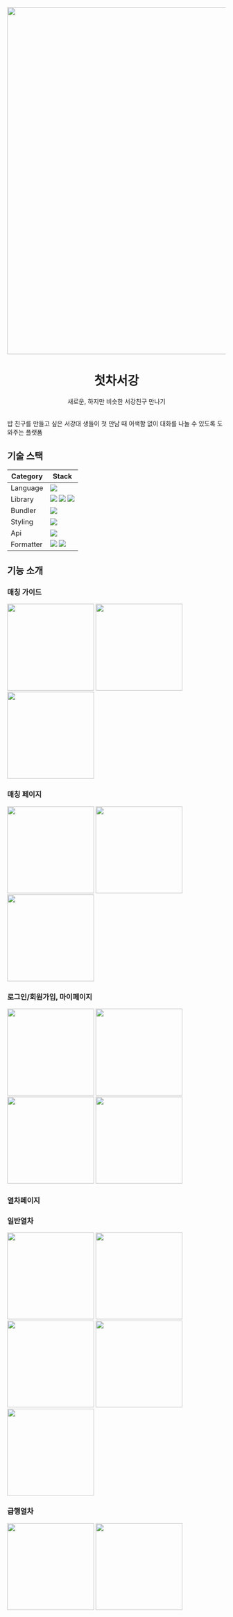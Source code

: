 <div align="center">
  <img width="800" src="" />
  <h1>첫차서강</h1>
  <p>새로운, 하지만 비슷한 서강친구 만나기</p>
</div>
<br />
밥 친구를 만들고 싶은 서강대 생들이 첫 만남 때 어색함 없이 대화를 나눌 수 있도록 도와주는 플랫폼

## 기술 스택
| Category  | Stack                                                                                                                                                                                                                                                                                                                                                                                                                                                                   |
| --------- | ----------------------------------------------------------------------------------------------------------------------------------------------------------------------------------------------------------------------------------------------------------------------------------------------------------------------------------------------------------------------------------------------------------------------------------------------------------------------- |
| Language  | <img src="https://img.shields.io/badge/TypeScript-3178C6?logo=TypeScript&logoColor=white"/>                                                                                                                                                                                                                                                                                                                                                                             |
| Library   | <img src="https://img.shields.io/badge/React-61DAFB?logo=React&logoColor=white"/> <img src="https://img.shields.io/badge/React%20Hook%20Form-EC5990?logo=reacthookform&logoColor=fff"/> <img src="https://img.shields.io/badge/react%20query-FF4154?logo=reactquery&logoColor=fff"/>
| Bundler   | <img src="https://img.shields.io/badge/webpack-8DD6F9?logo=webpack&logoColor=white"/>                                                                                                                                                                                                                                                                                                                                                                                         |
| Styling   | <img src="https://img.shields.io/badge/chakraui-319795?logo=chakraui&logoColor=fff"/>                                                                                                                                                                                                                                                                                                                                                                            |
| Api       | <img src="https://img.shields.io/badge/axios-5A29E4?logo=axios&logoColor=white"/>                                                                                                                                                                                                                                                                                                                                                                                       |
| Formatter | <img src="https://img.shields.io/badge/eslint-4B32C3?logo=eslint&logoColor=white"/> <img src="https://img.shields.io/badge/prettier-F7B93E?logo=prettier&logoColor=white"/>                          

## 기능 소개

### 매칭 가이드
<div style={{display:'flex'; gap:"10"}}>
  <img width="200" src=""/>
  <img width="200" src=""/>
  <img width="200" src=""/>
</div>

### 매칭 페이지
<div style={{display:'flex'; gap:"10"}}>
  <img width="200" src=""/>
  <img width="200" src=""/>
  <img width="200" src=""/>
</div>

### 로그인/회원가입, 마이페이지
<div style={{display:'flex'; gap:"10"}}>
  <img width="200" src=""/>
  <img width="200" src=""/>
  <img width="200" src=""/>
  <img width="200" src=""/>
</div>

### 열차페이지
### 일반열차
<div style={{display:'flex'; gap:"10"}}>
  <img width="200" src=""/>
  <img width="200" src=""/>
  <img width="200" src=""/>
  <img width="200" src=""/>
  <img width="200" src=""/>
</div>

### 급행열차
<div style={{display:'flex'; gap:"10"}}>
  <img width="200" src=""/>
  <img width="200" src=""/>
</div>
